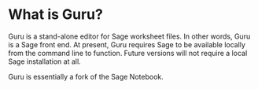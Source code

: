 What is Guru?
=============

Guru is a stand-alone editor for Sage worksheet files. In other words, Guru
is a Sage front end. At present, Guru requires Sage to be available locally
from the command line to function. Future versions will not require a
local Sage installation at all.

Guru is essentially a fork of the Sage Notebook. 